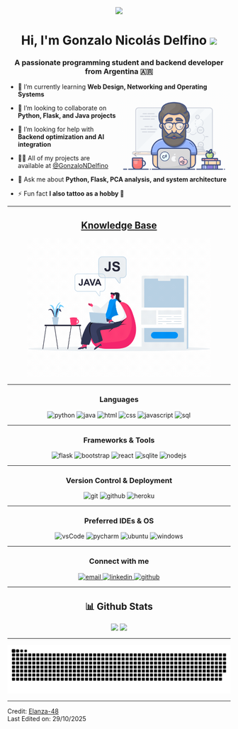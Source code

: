 <p align="center">
  <img style="width:8rem; height:auto" src="https://cdn.dribbble.com/users/1787323/screenshots/10091971/media/d43c019bfeff34be8816481e843ea8c1.png"/>
</p>

<h1 align="center">Hi, I'm Gonzalo Nicolás Delfino <img width="30px" src="https://raw.githubusercontent.com/iampavangandhi/iampavangandhi/master/gifs/Hi.gif"></h1>
<h3 font-size="20" align="center">A passionate programming student and backend developer from Argentina 🇦🇷</h3>

- 🌱 I’m currently learning **Web Design, Networking and Operating Systems** <img align="right" style="width:16rem; height:auto" src="https://raw.githubusercontent.com/Elanza-48/Elanza-48/41a4790484e268102dfdab2b7c59d440d3ffafab/resources/img/geek.gif"/>

- 👯 I’m looking to collaborate on **Python, Flask, and Java projects**

- 🤝 I’m looking for help with **Backend optimization and AI integration**

- 👨‍💻 All of my projects are available at [@GonzaloNDelfino](https://github.com/GonzaloNDelfino)

- 💬 Ask me about **Python, Flask, PCA analysis, and system architecture**

- ⚡ Fun fact **I also tattoo as a hobby 🎨**

---

<h2 align="center"><u><b>Knowledge Base</b></u></h2>

<p align="center">
  <img style="width:26rem; height:auto" src="https://raw.githubusercontent.com/Elanza-48/Elanza-48/41a4790484e268102dfdab2b7c59d440d3ffafab/resources/img/coders-prog.gif"/>
</p>

---

<h3 align="center">Languages</h3>
<p align="center">
  <img src="https://img.shields.io/badge/Python-3776AB.svg?style=for-the-badge&logo=python&logoColor=white" alt="python"/>
  <img src="https://img.shields.io/badge/Java-007396.svg?style=for-the-badge&logo=java&logoColor=white" alt="java"/>
  <img src="https://img.shields.io/badge/HTML-E34F26.svg?style=for-the-badge&logo=html5&logoColor=white" alt="html"/>
  <img src="https://img.shields.io/badge/CSS-1572B6.svg?style=for-the-badge&logo=css3&logoColor=white" alt="css"/>
  <img src="https://img.shields.io/badge/JavaScript-F7DF1E.svg?style=for-the-badge&logo=javascript&logoColor=black" alt="javascript"/>
  <img src="https://img.shields.io/badge/SQL-003B57.svg?style=for-the-badge&logo=sqlite&logoColor=white" alt="sql"/>
</p>

---

<h3 align="center">Frameworks & Tools</h3>
<p align="center">
  <img src="https://img.shields.io/badge/Flask-000000.svg?style=for-the-badge&logo=flask&logoColor=white" alt="flask"/>
  <img src="https://img.shields.io/badge/Bootstrap-7952B3.svg?style=for-the-badge&logo=bootstrap&logoColor=white" alt="bootstrap"/>
  <img src="https://img.shields.io/badge/React-61DAFB.svg?style=for-the-badge&logo=react&logoColor=black" alt="react"/>
  <img src="https://img.shields.io/badge/SQLite-07405E.svg?style=for-the-badge&logo=sqlite&logoColor=white" alt="sqlite"/>
  <img src="https://img.shields.io/badge/Node.js-339933.svg?style=for-the-badge&logo=nodedotjs&logoColor=white" alt="nodejs"/>
</p>

---

<h3 align="center">Version Control & Deployment</h3>
<p align="center">
  <img src="https://img.shields.io/badge/Git-F05032.svg?style=for-the-badge&logo=git&logoColor=white" alt="git"/>
  <img src="https://img.shields.io/badge/GitHub-181717.svg?style=for-the-badge&logo=github&logoColor=white" alt="github"/>
  <img src="https://img.shields.io/badge/Heroku-430098.svg?style=for-the-badge&logo=heroku&logoColor=white" alt="heroku"/>
</p>

---

<h3 align="center">Preferred IDEs & OS</h3>
<p align="center">
  <img src="https://img.shields.io/badge/Visual%20Studio%20Code-007ACC.svg?style=for-the-badge&logo=visualstudiocode&logoColor=white" alt="vsCode"/>
  <img src="https://img.shields.io/badge/PyCharm-000000.svg?style=for-the-badge&logo=pycharm&logoColor=white" alt="pycharm"/>
  <img src="https://img.shields.io/badge/Ubuntu-E95420.svg?style=for-the-badge&logo=ubuntu&logoColor=white" alt="ubuntu"/>
  <img src="https://img.shields.io/badge/Windows-0078D6.svg?style=for-the-badge&logo=windows&logoColor=white" alt="windows"/>
</p>

---

<h3 align="center">Connect with me</h3>

<p align="center">
  <a href="mailto:gonzalonicolasdelfino@outlook.com" target="_blank">
    <img src="https://img.shields.io/badge/Outlook-0078D4.svg?style=for-the-badge&logo=microsoftoutlook&logoColor=white" alt="email"/>
  </a>
  <a href="https://www.linkedin.com/in/gonzalo-nicolas-delfino/" target="_blank">
    <img src="https://img.shields.io/badge/LinkedIn-0A66C2.svg?style=for-the-badge&logo=linkedin&logoColor=white" alt="linkedin"/>
  </a>
  <a href="https://github.com/GonzaloNDelfino" target="_blank">
    <img src="https://img.shields.io/badge/GitHub-181717.svg?style=for-the-badge&logo=github&logoColor=white" alt="github"/>
  </a>
</p>

---

<div align="center">
<h2 align="center">📊 Github Stats</h2>

[![](https://github-readme-stats.vercel.app/api?username=GonzaloNDelfino&show_icons=true&theme=tokyonight&hide_border=true&locale=en)](https://github.com/GonzaloNDelfino)
[![](https://github-readme-streak-stats.herokuapp.com/?user=GonzaloNDelfino&theme=material-palenight)](https://github.com/GonzaloNDelfino)
</div>

---

<p align="center">
  <img src="https://raw.githubusercontent.com/Elanza-48/Elanza-48/main/resources/img/github-contribution-grid-snake.svg" alt="snake animation" />
</p>

------

Credit: [Elanza-48](https://github.com/Elanza-48)  
Last Edited on: 29/10/2025
